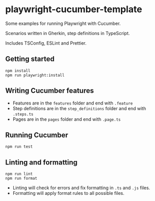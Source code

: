 # playwright-cucumber-template

Some examples for running Playwright with Cucumber.

Scenarios written in Gherkin, step definitions in TypeScript.

Includes TSConfig, ESLint and Prettier.

## Getting started

    npm install
    npm run playwright:install

## Writing Cucumber features

- Features are in the `features` folder and end with `.feature`
- Step definitions are in the `step_definitions` folder and end with `.steps.ts`
- Pages are in the `pages` folder and end with `.page.ts`

## Running Cucumber

    npm run test

## Linting and formatting

    npm run lint
    npm run format

- Linting will check for errors and fix formatting in `.ts` and `.js` files.
- Formatting will apply format rules to all possible files.
